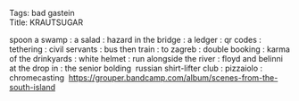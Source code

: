 Tags: bad gastein  
Title: KRAUTSUGAR  
  
spoon a swamp : a salad : hazard in the bridge : a ledger : qr codes : tethering : civil servants : bus then train : to zagreb : double booking : karma of the drinkyards : white helmet : run alongside the river : floyd and belinni at the drop in : the senior bolding  russian shirt-lifter club : pizzaiolo : chromecasting  
<https://grouper.bandcamp.com/album/scenes-from-the-south-island>  
